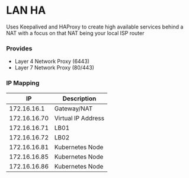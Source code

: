 # LAN HA

Uses Keepalived and HAProxy to create high available services behind a NAT with a focus on that NAT being your local ISP router

### Provides

- Layer 4 Network Proxy (6443)
- Layer 7 Network Proxy (80/443)

### IP Mapping

| IP      | Description |
| ----------- | ----------- |
| 172.16.16.1      | Gateway/NAT       |
| 172.16.16.70   | Virtual IP Address        |
| 172.16.16.71   | LB01        |
| 172.16.16.72   | LB02        |
| 172.16.16.81   | Kubernetes Node        |
| 172.16.16.85   | Kubernetes Node        |
| 172.16.16.86   | Kubernetes Node        |
